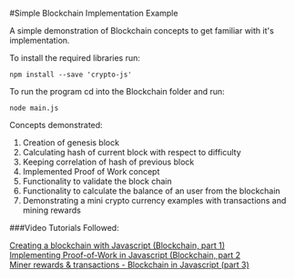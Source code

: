 
#Simple Blockchain Implementation Example

A simple demonstration of Blockchain concepts to get familiar with it's implementation.

To install the required libraries run:  

    npm install --save 'crypto-js'

To run the program cd into the Blockchain folder and run:  

    node main.js

Concepts demonstrated:

1. Creation of genesis block
2. Calculating hash of current block with respect to difficulty
3. Keeping correlation of hash of previous block
4. Implemented Proof of Work concept
5. Functionality to validate the block chain
6. Functionality to calculate the balance of an user from the blockchain
7. Demonstrating a mini crypto currency examples with transactions and mining rewards

###Video Tutorials Followed:

[Creating a blockchain with Javascript (Blockchain, part 1)](https://www.youtube.com/watch?v=zVqczFZr124)  
[Implementing Proof-of-Work in Javascript (Blockchain, part 2](https://www.youtube.com/watch?v=HneatE69814)  
[Miner rewards & transactions - Blockchain in Javascript (part 3)](https://www.youtube.com/watch?v=fRV6cGXVQ4I)  
